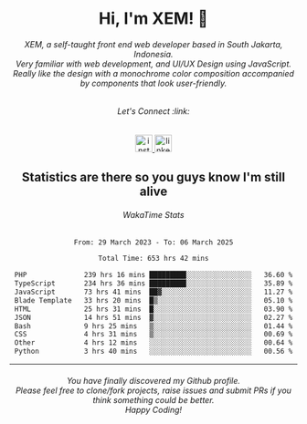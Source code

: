 <h1 align="center">Hi, I'm XEM! <span class="wave">👋</span></h1>

<h6 align="center">XEM, a self-taught front end web developer based in South Jakarta, Indonesia.<br>Very familiar with web development, and UI/UX Design using JavaScript.<br>Really like the design with a monochrome color composition accompanied by components that look user-friendly.</h6>

<div align="center">
  <h6>
    <i>Let's Connect :link:</i>
  </h6>
  <a href="https://instagram.com/ensayiti" target="_blank">
    <img src="https://img.shields.io/static/v1?message=Instagram&logo=instagram&label=&color=E4405F&logoColor=white&labelColor=&style=for-the-badge" height="30" alt="instagram logo"  />
  </a>
  <a href="https://www.linkedin.com/in/samuel-andika-94616625b/" target="_blank">
    <img src="https://img.shields.io/static/v1?message=LinkedIn&logo=linkedin&label=&color=0077B5&logoColor=white&labelColor=&style=for-the-badge" height="30" alt="linkedin logo"  />
  </a>
</div>

<h2 align="center">Statistics are there so you guys know I'm still alive</h1>

<div align="center">
  
  <h6>WakaTime Stats</h6>
  <!--START_SECTION:waka-->

```txt
From: 29 March 2023 - To: 06 March 2025

Total Time: 653 hrs 42 mins

PHP              239 hrs 16 mins █████████░░░░░░░░░░░░░░░░   36.60 %
TypeScript       234 hrs 36 mins █████████░░░░░░░░░░░░░░░░   35.89 %
JavaScript       73 hrs 41 mins  ██▓░░░░░░░░░░░░░░░░░░░░░░   11.27 %
Blade Template   33 hrs 20 mins  █▒░░░░░░░░░░░░░░░░░░░░░░░   05.10 %
HTML             25 hrs 31 mins  █░░░░░░░░░░░░░░░░░░░░░░░░   03.90 %
JSON             14 hrs 51 mins  ▓░░░░░░░░░░░░░░░░░░░░░░░░   02.27 %
Bash             9 hrs 25 mins   ▒░░░░░░░░░░░░░░░░░░░░░░░░   01.44 %
CSS              4 hrs 31 mins   ▒░░░░░░░░░░░░░░░░░░░░░░░░   00.69 %
Other            4 hrs 12 mins   ░░░░░░░░░░░░░░░░░░░░░░░░░   00.64 %
Python           3 hrs 40 mins   ░░░░░░░░░░░░░░░░░░░░░░░░░   00.56 %
```

<!--END_SECTION:waka-->
</div>

---

<h6 align="center">
  You have finally discovered my Github profile.
  <br>
  Please feel free to clone/fork projects, raise issues and submit PRs if you think something could be better.
  <br>
  <i>Happy Coding!</i>
</h6>
